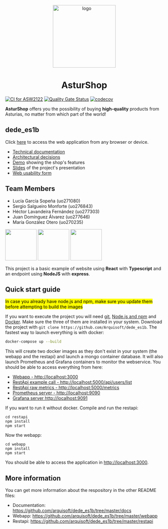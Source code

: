 <p align="center">
  <img alt="logo" src="https://res.cloudinary.com/dlix47jlq/image/upload/v1650910768/iconos/logoAsturShop_i41dwr.png" width="200">
</p>

<h1 align="center">
    AsturShop
</h1>

[![CI for ASW2122](https://github.com/Arquisoft/dede_es1b/actions/workflows/asw2122.yml/badge.svg)](https://github.com/Arquisoft/dede_es1b/actions/workflows/asw2122.yml)
[![Quality Gate Status](https://sonarcloud.io/api/project_badges/measure?project=Arquisoft_dede_es1b&metric=alert_status)](https://sonarcloud.io/summary/new_code?id=Arquisoft_dede_es1b)
[![codecov](https://codecov.io/gh/Arquisoft/dede_es1b/branch/main/graph/badge.svg?token=DKT4h5szve)](https://codecov.io/gh/Arquisoft/dede_es1b)

**AsturShop** offers you the possibility of buying **high-quality** products from Asturias, no matter from which part of the world!

## dede_es1b
Click [here](https://dede-es1b.herokuapp.com) to access the web application from any browser or device.
- [Technical documentation](https://arquisoft.github.io/dede_es1b/)
- [Architectural decisions](https://github.com/Arquisoft/dede_es1b/blob/master/architecturalDecisions/Decisiones_arquitectonicas.pdf)
- [Demo](https://www.youtube.com/watch?v=G-4uq-wI-RY&t=169s) showing the shop's features
- [Slides](https://github.com/Arquisoft/dede_es1b/blob/master/presentation/PresentacionAsturshop.pptx) of the project's presentation
- [Web usability form](https://docs.google.com/forms/d/e/1FAIpQLScdOod6sbq3alaQ1FmSPy5YYH7Hvs1qffRmtdscBxE5CcB6Zg/viewform?usp=sf_link)

## Team Members
<ul>
  <li>Lucía García Sopeña (uo271080)</li>
  <li>Sergio Salgueiro Monforte (uo276843)</li>
  <li>Héctor Lavandeira Fernández (uo277303)</li>
  <li>Juan Domínguez Álvarez (uo277646)</li>
  <li>María González Otero (uo270235)</li>
</ul>

<p float="left">
<img src="https://blog.wildix.com/wp-content/uploads/2020/06/react-logo.jpg" height="100">
<img src="https://miro.medium.com/max/1200/0*RbmfNyhuBb8G3LWh.png" height="100">
<img src="https://miro.medium.com/max/365/1*Jr3NFSKTfQWRUyjblBSKeg.png" height="100">
</p>

This project is a basic example of website using **React** with **Typescript** and an endpoint using **NodeJS** with **express**.

## Quick start guide
<mark>In case you already have node.js and npm, make sure you update them before attempting to build the images</mark>

If you want to execute the project you will need [git](https://git-scm.com/downloads), [Node.js and npm](https://www.npmjs.com/get-npm) and [Docker](https://docs.docker.com/get-docker/). Make sure the three of them are installed in your system. Download the project with `git clone https://github.com/Arquisoft/dede_es1b`. The fastest way to launch everything is with docker:
```bash
docker-compose up --build
```
This will create two docker images as they don't exist in your system (the webapp and the restapi) and launch a mongo container database. It will also launch Prometheus and Grafana containers to monitor the webservice. You should be able to access everything from here:
 - [Webapp - http://localhost:3000](http://localhost:3000)
 - [RestApi example call - http://localhost:5000/api/users/list](http://localhost:5000/api/users/list)
 - [RestApi raw metrics - http://localhost:5000/metrics](http://localhost:5000/metrics)
 - [Prometheus server - http://localhost:9090](http://localhost:9090)
 - [Grafana server http://localhost:9091](http://localhost:9091)
 
If you want to run it without docker. Compile and run the restapi:
```shell
cd restapi
npm install
npm start
```

Now the webapp:

```shell
cd webapp
npm install
npm start
```

You should be able to access the application in [http://localhost:3000](http://localhost:3000).

## More information
You can get more information about the respository in the other README files:
- Documentation: https://github.com/arquisoft/dede_es1b/tree/master/docs
- Webapp: https://github.com/arquisoft/dede_es1b/tree/master/webapp
- Restapi: https://github.com/arquisoft/dede_es1b/tree/master/restapi

